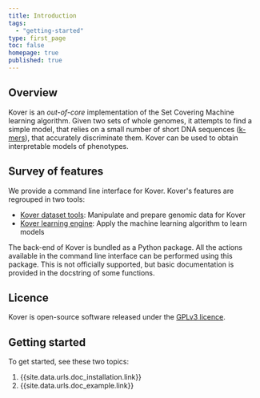 ```yaml
---
title: Introduction
tags: 
  - "getting-started"
type: first_page
toc: false
homepage: true
published: true
---
```


## Overview 

Kover is an *out-of-core* implementation of the Set Covering Machine learning algorithm.
Given two sets of whole genomes, it attempts to find a simple model, that relies on a small number of short DNA sequences ([k-mers](https://en.wikipedia.org/wiki/K-mer)), that accurately discriminate them.
Kover can be used to obtain interpretable models of phenotypes.


## Survey of features

We provide a command line interface for Kover. Kover's features are regrouped in two tools:

* [Kover dataset tools](doc_dataset.html): Manipulate and prepare genomic data for Kover
* [Kover learning engine](doc_learning.html): Apply the machine learning algorithm to learn models

The back-end of Kover is bundled as a Python package. All the actions available in the command line interface can be
performed using this package. This is not officially supported, but basic documentation is provided in the 
docstring of some functions.


## Licence

Kover is open-source software released under the [GPLv3 licence](http://www.gnu.org/licenses/gpl-3.0.html).


## Getting started

To get started, see these two topics:

1. {{site.data.urls.doc_installation.link}}
2. {{site.data.urls.doc_example.link}}